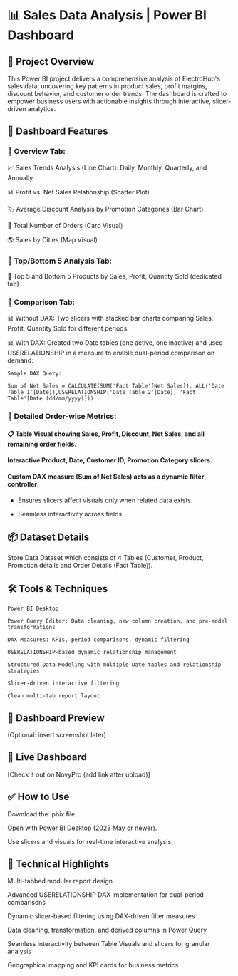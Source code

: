 # 📊 Sales Data Analysis | Power BI Dashboard

## 📌 Project Overview
This Power BI project delivers a comprehensive analysis of ElectroHub's sales data, uncovering key patterns in product sales, profit margins, discount behavior, and customer order trends. The dashboard is crafted to empower business users with actionable insights through interactive, slicer-driven analytics.

## 🎯 Dashboard Features

### 📌 Overview Tab:

   📈 Sales Trends Analysis (Line Chart): Daily, Monthly, Quarterly, and Annually.
    
   📊 Profit vs. Net Sales Relationship (Scatter Plot)
    
   🏷️ Average Discount Analysis by Promotion Categories (Bar Chart)
    
   🛒 Total Number of Orders (Card Visual)
    
   🌎 Sales by Cities (Map Visual)

### 📌 Top/Bottom 5 Analysis Tab:
   
   🥇 Top 5 and Bottom 5 Products by Sales, Profit, Quantity Sold (dedicated tab)

### 📌 Comparison Tab:
    
   📊 Without DAX:
    Two slicers with stacked bar charts comparing Sales, Profit, Quantity Sold for different periods.
    
   📊 With DAX:
    Created two Date tables (one active, one inactive) and used USERELATIONSHIP in a measure to enable dual-period comparison on demand:

    Sample DAX Query:
    
    Sum of Net Sales = CALCULATE(SUM('Fact Table'[Net Sales]), ALL('Date Table 1'[Date]),USERELATIONSHIP('Date Table 2'[Date], 'Fact Table'[Date (dd/mm/yyyy)]))
    
### 📌 Detailed Order-wise Metrics:

#### 📋 Table Visual showing Sales, Profit, Discount, Net Sales, and all remaining order fields.

#### Interactive Product, Date, Customer ID, Promotion Category slicers.

#### Custom DAX measure (Sum of Net Sales) acts as a dynamic filter controller:
      
  * Ensures slicers affect visuals only when related data exists.
      
  * Seamless interactivity across fields.
   

## 📦 Dataset Details

   Store Data Dataset which consists of 4 Tables (Customer, Product, Promotion details and Order Details (Fact Table)).
 
## 🛠️ Tools & Techniques

    Power BI Desktop
    
    Power Query Editor: Data cleaning, new column creation, and pre-model transformations
    
    DAX Measures: KPIs, period comparisons, dynamic filtering
    
    USERELATIONSHIP-based dynamic relationship management
    
    Structured Data Modeling with multiple Date tables and relationship strategies
    
    Slicer-driven interactive filtering
    
    Clean multi-tab report layout

## 📸 Dashboard Preview
(Optional: insert screenshot later)

## 🔗 Live Dashboard
[Check it out on NovyPro (add link after upload)]

## ✅ How to Use

Download the .pbix file.

Open with Power BI Desktop (2023 May or newer).

Use slicers and visuals for real-time interactive analysis.

## 📝 Technical Highlights

Multi-tabbed modular report design

Advanced USERELATIONSHIP DAX implementation for dual-period comparisons

Dynamic slicer-based filtering using DAX-driven filter measures

Data cleaning, transformation, and derived columns in Power Query

Seamless interactivity between Table Visuals and slicers for granular analysis

Geographical mapping and KPI cards for business metrics
